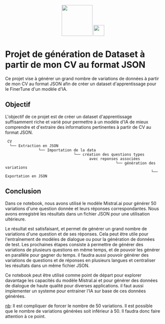 <p align="center">
<img src="https://mistral.ai/images/logo_hubc88c4ece131b91c7cb753f40e9e1cc5_2589_256x0_resize_q97_h2_lanczos_3.webp" width="100"/>
<img src="https://cdn.iconscout.com/icon/free/png-256/free-python-3521655-2945099.png?f=webp&w=256" width="35"/>
</p>

# Projet de génération de Dataset à partir de mon CV au format JSON

Ce projet vise à générer un grand nombre de variations de données à partir de mon CV au format JSON afin de créer un dataset d'apprentissage pour le FinerTune d'un modèle d'IA.

## Objectif

L'objectif de ce projet est de créer un dataset d'apprentissage suffisamment riche et varié pour permettre à un modèle d'IA de mieux comprendre et d'extraire des informations pertinentes à partir de CV au format JSON.

```
 CV
  └── Extraction en JSON
               └── Importation de la data
                               └── création des questions types
                                      avec reponses associées
                                                  └── génération des variations
                                                                  └── Exportation en JSON
```

## Conclusion

Dans ce notebook, nous avons utilisé le modèle Mistral.ai pour générer 50 variations d'une question donnée et leurs réponses correspondantes. Nous avons enregistré les résultats dans un fichier JSON pour une utilisation ultérieure.

Le résultat est satisfaisant, et permet de générer un grand nombre de variations d'une question et de ses réponses. Cela peut être utile pour l'entraînement de modèles de dialogue ou pour la génération de données de test. Les prochaines étapes consiste à permettre de générer des variations de plusieurs questions en même temps, et de pouvoir les générer en parallèle pour gagner du temps. il faudra aussi pouvoir générer des variations de questions et de réponses en plusieurs langues et centraliser les résultats dans un même fichier JSON.

Ce notebook peut être utilisé comme point de départ pour explorer davantage les capacités du modèle Mistral.ai et pour générer des données de dialogue de haute qualité pour diverses applications. il faut aussi implementer un systeme pour entrainer l'IA sur base de ces données générées.

<u>nb</u>: Il est compliquer de forcer le nombre de 50 variations. Il est possible que le nombre de variations générées soit inférieur à 50. Il faudra donc faire attention à ce point.

